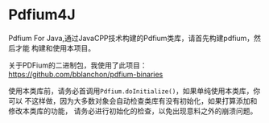 # Pdfium4J

Pdfium For Java,通过JavaCPP技术构建的Pdfium类库，请首先构建pdfium，然后才能
构建和使用本项目。

关于PDFium的二进制包，我使用了此项目：
https://github.com/bblanchon/pdfium-binaries

使用本类库前，请务必首调用`Pdfium.doInitialize()`，如果单纯使用本类库，你可以
不这样做，因为大多数对象会自动检查类库有没有初始化，如果打算添加和修改本类库的功能，
请务必进行初始化的检查，以免出现意料之外的崩溃问题。

